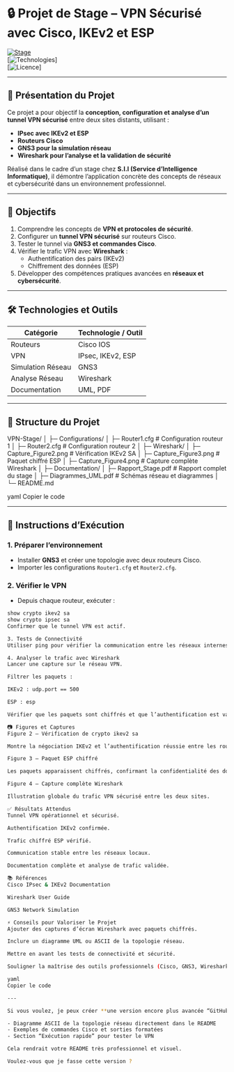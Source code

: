 # 🔒 Projet de Stage – VPN Sécurisé avec Cisco, IKEv2 et ESP

[![Stage](https://img.shields.io/badge/Stage-2024%2F2025-blue)](https://www.sii.tn)  
[![Technologies](https://img.shields.io/badge/Technologies-Cisco%20%7C%20GNS3%20%7C%20Wireshark-blueviolet)]  
[![Licence](https://img.shields.io/badge/Licence-Propre-brightgreen)]  

---

## 📌 Présentation du Projet

Ce projet a pour objectif la **conception, configuration et analyse d’un tunnel VPN sécurisé** entre deux sites distants, utilisant :  

- **IPsec avec IKEv2 et ESP**  
- **Routeurs Cisco**  
- **GNS3 pour la simulation réseau**  
- **Wireshark pour l’analyse et la validation de sécurité**  

Réalisé dans le cadre d’un stage chez **S.I.I (Service d’Intelligence Informatique)**, il démontre l’application concrète des concepts de réseaux et cybersécurité dans un environnement professionnel.

---

## 🎯 Objectifs

1. Comprendre les concepts de **VPN et protocoles de sécurité**.  
2. Configurer un **tunnel VPN sécurisé** sur routeurs Cisco.  
3. Tester le tunnel via **GNS3 et commandes Cisco**.  
4. Vérifier le trafic VPN avec **Wireshark** :  
   - Authentification des pairs (IKEv2)  
   - Chiffrement des données (ESP)  
5. Développer des compétences pratiques avancées en **réseaux et cybersécurité**.

---

## 🛠️ Technologies et Outils

| Catégorie         | Technologie / Outil             |
|------------------|--------------------------------|
| Routeurs          | Cisco IOS                      |
| VPN               | IPsec, IKEv2, ESP              |
| Simulation Réseau | GNS3                           |
| Analyse Réseau    | Wireshark                      |
| Documentation     | UML, PDF                       |

---

## 📂 Structure du Projet

VPN-Stage/
│
├─ Configurations/
│ ├─ Router1.cfg # Configuration routeur 1
│ ├─ Router2.cfg # Configuration routeur 2
│
├─ Wireshark/
│ ├─ Capture_Figure2.png # Vérification IKEv2 SA
│ ├─ Capture_Figure3.png # Paquet chiffré ESP
│ ├─ Capture_Figure4.png # Capture complète Wireshark
│
├─ Documentation/
│ ├─ Rapport_Stage.pdf # Rapport complet du stage
│ ├─ Diagrammes_UML.pdf # Schémas réseau et diagrammes
│
└─ README.md

yaml
Copier le code

---

## 🚀 Instructions d’Exécution

### 1. Préparer l’environnement
- Installer **GNS3** et créer une topologie avec deux routeurs Cisco.  
- Importer les configurations `Router1.cfg` et `Router2.cfg`.

### 2. Vérifier le VPN
- Depuis chaque routeur, exécuter :  
```bash
show crypto ikev2 sa
show crypto ipsec sa
Confirmer que le tunnel VPN est actif.

3. Tests de Connectivité
Utiliser ping pour vérifier la communication entre les réseaux internes des deux sites via le tunnel VPN.

4. Analyser le trafic avec Wireshark
Lancer une capture sur le réseau VPN.

Filtrer les paquets :

IKEv2 : udp.port == 500

ESP : esp

Vérifier que les paquets sont chiffrés et que l’authentification est valide.

📷 Figures et Captures
Figure 2 – Vérification de crypto ikev2 sa

Montre la négociation IKEv2 et l’authentification réussie entre les routeurs.

Figure 3 – Paquet ESP chiffré

Les paquets apparaissent chiffrés, confirmant la confidentialité des données en transit.

Figure 4 – Capture complète Wireshark

Illustration globale du trafic VPN sécurisé entre les deux sites.

✅ Résultats Attendus
Tunnel VPN opérationnel et sécurisé.

Authentification IKEv2 confirmée.

Trafic chiffré ESP vérifié.

Communication stable entre les réseaux locaux.

Documentation complète et analyse de trafic validée.

📚 Références
Cisco IPsec & IKEv2 Documentation

Wireshark User Guide

GNS3 Network Simulation

⚡ Conseils pour Valoriser le Projet
Ajouter des captures d’écran Wireshark avec paquets chiffrés.

Inclure un diagramme UML ou ASCII de la topologie réseau.

Mettre en avant les tests de connectivité et sécurité.

Souligner la maîtrise des outils professionnels (Cisco, GNS3, Wireshark).

yaml
Copier le code

---

Si vous voulez, je peux créer **une version encore plus avancée “GitHub Ready”**, avec :  

- Diagramme ASCII de la topologie réseau directement dans le README  
- Exemples de commandes Cisco et sorties formatées  
- Section “Exécution rapide” pour tester le VPN  

Cela rendrait votre README très professionnel et visuel.  

Voulez-vous que je fasse cette version ?
